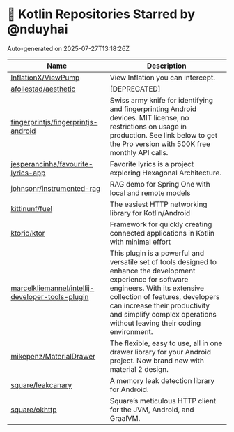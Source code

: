 # 🌟 Kotlin Repositories Starred by @nduyhai

Auto-generated on 2025-07-27T13:18:26Z

| Name | Description |
|------|-------------|
| [InflationX/ViewPump](https://github.com/InflationX/ViewPump) | View Inflation you can intercept. |
| [afollestad/aesthetic](https://github.com/afollestad/aesthetic) | [DEPRECATED] |
| [fingerprintjs/fingerprintjs-android](https://github.com/fingerprintjs/fingerprintjs-android) | Swiss army knife for identifying and fingerprinting Android devices. MIT license, no restrictions on usage in production. See link below to get the Pro version with 500K free monthly API calls. |
| [jesperancinha/favourite-lyrics-app](https://github.com/jesperancinha/favourite-lyrics-app) | Favorite lyrics is a project exploring Hexagonal Architecture. |
| [johnsonr/instrumented-rag](https://github.com/johnsonr/instrumented-rag) | RAG demo for Spring One with local and remote models |
| [kittinunf/fuel](https://github.com/kittinunf/fuel) | The easiest HTTP networking library for Kotlin/Android |
| [ktorio/ktor](https://github.com/ktorio/ktor) | Framework for quickly creating connected applications in Kotlin with minimal effort |
| [marcelkliemannel/intellij-developer-tools-plugin](https://github.com/marcelkliemannel/intellij-developer-tools-plugin) | This plugin is a powerful and versatile set of tools designed to enhance the development experience for software engineers. With its extensive collection of features, developers can increase their productivity and simplify complex operations without leaving their coding environment. |
| [mikepenz/MaterialDrawer](https://github.com/mikepenz/MaterialDrawer) | The flexible, easy to use, all in one drawer library for your Android project. Now brand new with material 2 design. |
| [square/leakcanary](https://github.com/square/leakcanary) | A memory leak detection library for Android. |
| [square/okhttp](https://github.com/square/okhttp) | Square’s meticulous HTTP client for the JVM, Android, and GraalVM. |
